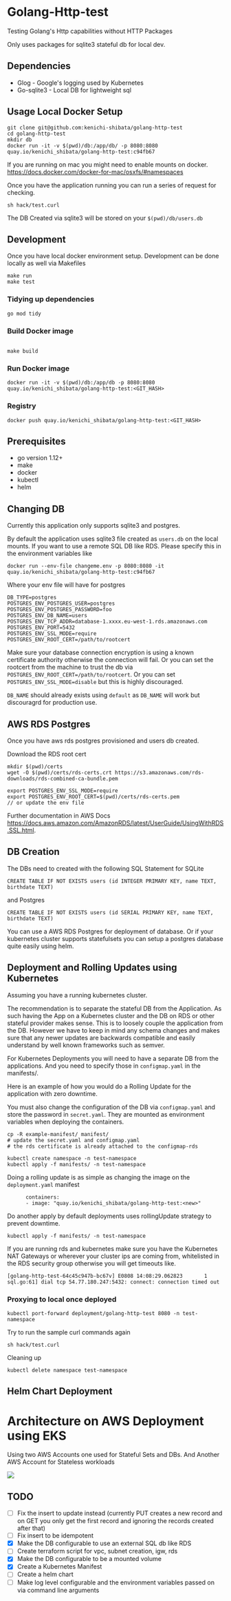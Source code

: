 Golang-Http-test
============

Testing Golang's Http capabilities without HTTP Packages

Only uses packages for sqlite3 stateful db for local dev.

Dependencies
------------
* Glog - Google's logging used by Kubernetes
* Go-sqlite3 - Local DB for lightweight sql

Usage Local Docker Setup
--------
```
git clone git@github.com:kenichi-shibata/golang-http-test
cd golang-http-test
mkdir db
docker run -it -v $(pwd)/db:/app/db/ -p 8080:8080 quay.io/kenichi_shibata/golang-http-test:c94fb67
```
If you are running on mac you might need to enable mounts on docker. https://docs.docker.com/docker-for-mac/osxfs/#namespaces

Once you have the application running you can run a series of request for checking.

```
sh hack/test.curl
```

The DB Created via sqlite3 will be stored on your `$(pwd)/db/users.db`

Development
------------
Once you have local docker environment setup. Development can be done locally
as well via Makefiles

```
make run
make test
```

### Tidying up dependencies

```
go mod tidy
```

### Build Docker image
```

make build
```
### Run Docker image
```
docker run -it -v $(pwd)/db:/app/db -p 8080:8080 quay.io/kenichi_shibata/golang-http-test:<GIT_HASH>
```
### Registry
```
docker push quay.io/kenichi_shibata/golang-http-test:<GIT_HASH>
```

Prerequisites
------------
* go version 1.12+
* make
* docker
* kubectl
* helm

Changing DB
--------------------
Currently this application only supports sqlite3 and postgres.

By default the application uses sqlite3 file created as `users.db` on the local mounts. If you want to use a remote SQL DB like RDS. Please specify this in the environment variables like

```
docker run --env-file changeme.env -p 8080:8080 -it quay.io/kenichi_shibata/golang-http-test:c94fb67
```

Where your env file will have for postgres
```
DB_TYPE=postgres
POSTGRES_ENV_POSTGRES_USER=postgres
POSTGRES_ENV_POSTGRES_PASSWORD=foo
POSTGRES_ENV_DB_NAME=users
POSTGRES_ENV_TCP_ADDR=database-1.xxxx.eu-west-1.rds.amazonaws.com
POSTGRES_ENV_PORT=5432
POSTGRES_ENV_SSL_MODE=require
POSTGRES_ENV_ROOT_CERT=/path/to/rootcert
```
Make sure your database connection encryption is using a known certificate authority otherwise the connection will fail. Or you can set the rootcert from the machine to trust the db via `POSTGRES_ENV_ROOT_CERT=/path/to/rootcert`.  Or you can set `POSTGRES_ENV_SSL_MODE=disable` but this is highly discouraged.

`DB_NAME` should already exists using `default` as `DB_NAME` will work but discouragrd for production use.

AWS RDS Postgres
-------
Once you have aws rds postgres provisioned and users db created.

Download the RDS root cert
```
mkdir $(pwd)/certs
wget -O $(pwd)/certs/rds-certs.crt https://s3.amazonaws.com/rds-downloads/rds-combined-ca-bundle.pem

export POSTGRES_ENV_SSL_MODE=require
export POSTGRES_ENV_ROOT_CERT=$(pwd)/certs/rds-certs.pem
// or update the env file
```

Further documentation in AWS Docs https://docs.aws.amazon.com/AmazonRDS/latest/UserGuide/UsingWithRDS.SSL.html.


DB Creation
---------

The DBs need to created with the following SQL Statement for SQLite
```
CREATE TABLE IF NOT EXISTS users (id INTEGER PRIMARY KEY, name TEXT, birthdate TEXT)
```
and Postgres
```
CREATE TABLE IF NOT EXISTS users (id SERIAL PRIMARY KEY, name TEXT, birthdate TEXT)
```
You can use a AWS RDS Postgres for deployment of database. Or if your kubernetes cluster supports statefulsets you can setup a postgres database quite easily using helm.

Deployment and Rolling Updates using Kubernetes
---------------------
Assuming you have a running kubernetes cluster.

The recommendation is to separate the stateful DB from the Application. As such having the App on a Kubernetes cluster and the DB on RDS or other stateful provider makes sense. This is to loosely couple the application from the DB. However we have to keep in mind any schema changes and makes sure that any newer updates are backwards compatible and easily understand by well known frameworks such as semver.

For Kubernetes Deployments you will need to have a separate DB from the applications. And you need to specify those in `configmap.yaml` in the manifests/.

Here is an example of how you would do a Rolling Update for the application with zero downtime.

You must also change the configuration of the DB via `configmap.yaml` and store the password in `secret.yaml`. They are mounted as environment variables when deploying the containers.

```
cp -R example-manifest/ manifest/
# update the secret.yaml and configmap.yaml
# the rds certificate is already attached to the configmap-rds
```

```
kubectl create namespace -n test-namespace
kubectl apply -f manifests/ -n test-namespace
```

Doing a rolling update is as simple as changing the image on the `deployment.yaml` manifest

```
      containers:
      - image: "quay.io/kenichi_shibata/golang-http-test:<new>"
```

Do another apply by default deployments uses rollingUpdate strategy to prevent downtime.

```
kubectl apply -f manifests/ -n test-namespace
```
If you are running rds and kubernetes make sure you have the Kubernetes NAT Gateways or wherever your cluster ips are coming from, whitelisted in the RDS security group otherwise you will get timeouts like.

```
[golang-http-test-64c45c947b-bc67v] E0808 14:08:29.062823       1 sql.go:61] dial tcp 54.77.180.247:5432: connect: connection timed out
```
### Proxying to local once deployed

```
kubectl port-forward deployment/golang-http-test 8080 -n test-namespace
```

Try to run the sample curl commands again
```
sh hack/test.curl
```

Cleaning up
```
kubectl delete namespace test-namespace
```

Helm Chart Deployment
------------

Architecture on AWS Deployment using EKS 
======================
Using two AWS Accounts one used for Stateful Sets and DBs. And Another AWS Account for Stateless workloads

![](./Golang-HTTP-Test.png)

TODO
-----
* [ ] Fix the insert to update instead (currently PUT creates a new record and on GET you only get the first record and ignoring the records created after that)
* [ ] Fix insert to be idempotent
* [x] Make the DB configurable to use an external SQL db like RDS
* [ ] Create terraform script for vpc, subnet creation, igw, rds
* [x] Make the DB configurable to be a mounted volume
* [x] Create a Kubernetes Manifest
* [ ] Create a helm chart
* [ ] Make log level configurable and the environment variables passed on via command line arguments